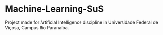 # Machine-Learning-SuS
Project made for Artificial Intelligence discipline in Universidade Federal de Viçosa, Campus Rio Paranaíba. 
